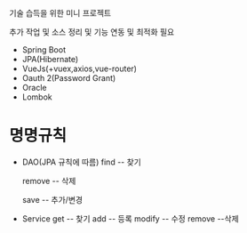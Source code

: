기술 습득을 위한 미니 프로젝트

추가 작업 및 소스 정리 및 기능 연동 및 최적화 필요

- Spring Boot
- JPA(Hibernate)
- VueJs(+vuex,axios,vue-router)
- Oauth 2(Password Grant)
- Oracle
- Lombok

# 명명규칙
- DAO(JPA 규칙에 따름)
  find --  찾기
  
  remove -- 삭제
  
  save --  추가/변경

- Service 
  get  -- 찾기
  add -- 등록
  modify -- 수정
  remove --삭제
